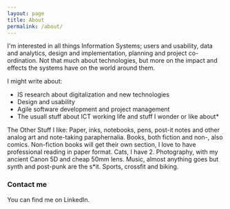 ```yaml
---
layout: page
title: About
permalink: /about/
---
```


I'm interested in all things Information Systems; users and usability, data and analytics, design and implementation, planning and project co-ordination. Not that much about technologies, but more on the impact and effects the systems have on the world around them.

I might write about:
- IS research about digitalization and new technologies
- Design and usability
- Agile software development and project management
- The usuall stuff about ICT working life and stuff I wonder or like about*

The Other Stuff I like:
Paper, inks, notebooks, pens, post-it notes and other analog art and note-taking paraphernalia. 
Books, both fiction and non-, also comics. Non-fiction books will get their own section, I love to have professional reading in paper format.
Cats, I have 2.
Photography, with my ancient Canon 5D and cheap 50mm lens.
Music, almost anything goes but synth and post-punk are the s*it.
Sports, crossfit and biking.

### Contact me
You can find me on LinkedIn.
